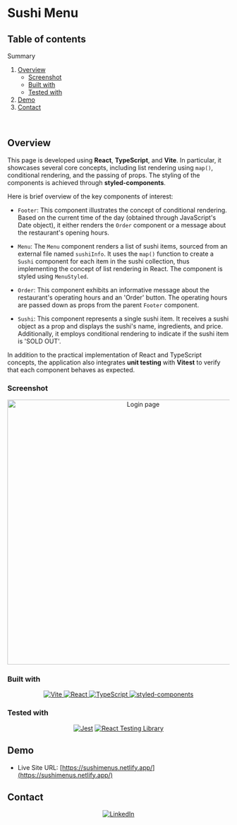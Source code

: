# Sushi Menu

## Table of contents

<a name="readme-top"></a>

  <summary>Summary</summary>
  <ol>
    <li>
      <a href="#overview">Overview</a>
      <ul>
        <li><a href="#screenshot">Screenshot</a></li>
        <li><a href="#built-with">Built with</a></li>
        <li><a href="#tested-with">Tested with</a></li>
      </ul>
    </li>
    <li><a href="#demo">Demo</a></li>
    <li><a href="#contact">Contact</a></li>
  </ol>
<br>

## Overview

This page is developed using **React**, **TypeScript**, and **Vite**. In particular, it showcases several core concepts, including list rendering using `map()`, conditional rendering, and the passing of props. The styling of the components is achieved through **styled-components**.
<br>

Here is brief overview of the key components of interest:

- `Footer`: This component illustrates the concept of conditional rendering. Based on the current time of the day (obtained through JavaScript's Date object), it either renders the `Order` component or a message about the restaurant's opening hours.

- `Menu`: The `Menu` component renders a list of sushi items, sourced from an external file named `sushiInfo`. It uses the `map()` function to create a `Sushi` component for each item in the sushi collection, thus implementing the concept of list rendering in React. The component is styled using `MenuStyled`.

- `Order`: This component exhibits an informative message about the restaurant's operating hours and an 'Order' button. The operating hours are passed down as props from the parent `Footer` component.

- `Sushi`: This component represents a single sushi item. It receives a sushi object as a prop and displays the sushi's name, ingredients, and price. Additionally, it employs conditional rendering to indicate if the sushi item is 'SOLD OUT'.

In addition to the practical implementation of React and TypeScript concepts, the application also integrates **unit testing** with **Vitest** to verify that each component behaves as expected.

### Screenshot

<div align="center">
  <img src="https://cdn.discordapp.com/attachments/1114204200885301331/1130492896114655333/sushimenus.netlify.app_.png" alt="Login page" width="600">
</div>

### Built with

<div align="center">
  <a href="https://vitejs.dev/">
    <img src="https://img.shields.io/badge/Vite-Bundler-blue?logo=vite" alt="Vite">
  </a>
  <a href="https://reactjs.org/">
    <img src="https://img.shields.io/badge/React-Library-green?logo=react" alt="React">
  </a>
  <a href="https://www.typescriptlang.org/"><img src="https://img.shields.io/badge/TypeScript-Language-blue?logo=typescript" alt="TypeScript">
  </a>
  <a href="https://styled-components.com/"><img src="https://badgen.net/badge/styled-components/Styling/pink?logo=styled-components" alt="styled-components"></a>
</div>

### Tested with

<div align="center">
  <a href="https://vitest.dev/"><img src="https://img.shields.io/badge/Vitest-Testing-red?logo=vitest" alt="Jest"></a>
  <a href="https://testing-library.com/docs/react-testing-library"><img src="https://img.shields.io/badge/React_Testing_Library-Testing-orange?logo=testing-library" alt="React Testing Library"></a>
</div>

## Demo

- Live Site URL: [https://sushimenus.netlify.app/](https://sushimenus.netlify.app/)

## Contact

<div align="center">
  <a href="https://www.linkedin.com/in/carlespueyodeveloper/">
    <img src="https://img.shields.io/badge/LinkedIn-Carles_Pueyo-blue?logo=linkedin" alt="LinkedIn">
  </a>
</div>
